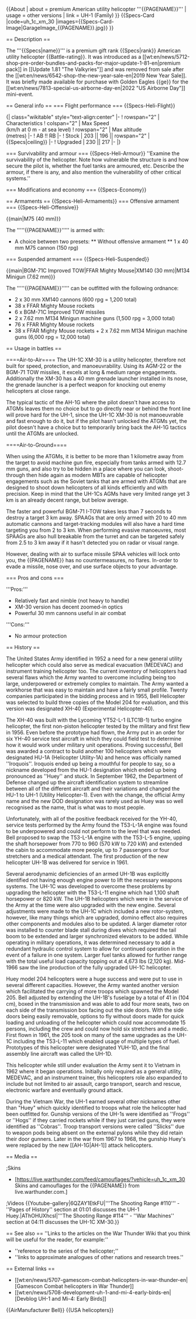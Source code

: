 {{About
| about = premium American utility helicopter '''{{PAGENAME}}'''
| usage = other versions
| link = UH-1 (Family)
}}
{{Specs-Card
|code=uh_1c_xm_30
|images={{Specs-Card-Image|GarageImage_{{PAGENAME}}.jpg}}
}}

== Description ==
<!-- ''In the description, the first part should be about the history of and the creation and combat usage of the helicopter, as well as its key features. In the second part, tell the reader about the helicopter in the game. Insert a screenshot of the vehicle, so that if the novice player does not remember the vehicle by name, he will immediately understand what kind of vehicle the article is talking about.'' -->
The '''{{Specs|name}}''' is a premium gift rank {{Specs|rank}} American utility helicopter {{Battle-rating}}. It was introduced as a [[wt:en/news/5712-shop-pre-order-bundles-and-packs-for-major-update-1-81-en|premium pack]] in [[Update 1.81 "The Valkyries"]] and was removed from sale after the [[wt:en/news/6542-shop-the-new-year-sale-en|2019 New Year Sale]]. It was briefly made available for purchase with Golden Eagles {{ge}} for the [[wt:en/news/7813-special-us-airborne-day-en|2022 "US Airborne Day"]] mini-event.

== General info ==
=== Flight performance ===
{{Specs-Heli-Flight}}
<!-- ''Describe how the helicopter behaves in the air. Speed, manoeuvrability, acceleration and allowable loads - these are the most important characteristics of the vehicle.'' -->

{| class="wikitable" style="text-align:center"
|-
! rowspan="2" | Characteristics
! colspan="2" | Max Speed<br>(km/h at 0 m - at sea level)
! rowspan="2" | Max altitude<br>(metres)
|-
! AB !! RB
|-
! Stock
| 203 || 196 || rowspan="2" | {{Specs|ceiling}}
|-
! Upgraded
| 230 || 217
|-
|}

=== Survivability and armour ===
{{Specs-Heli-Armour}}
''Examine the survivability of the helicopter. Note how vulnerable the structure is and how secure the pilot is, whether the fuel tanks are armoured, etc. Describe the armour, if there is any, and also mention the vulnerability of other critical systems.''

=== Modifications and economy ===
{{Specs-Economy}}

== Armaments ==
{{Specs-Heli-Armaments}}
=== Offensive armament ===
{{Specs-Heli-Offensive}}
<!-- ''Describe the offensive armament of the helicopter, if any. Describe how effective the cannons and machine guns are in battle, also what ammunition belts or drums are better to use. If there is no offensive weaponry, delete this subsection.'' -->
{{main|M75 (40 mm)}}

The '''''{{PAGENAME}}''''' is armed with:

* A choice between two presets:
** Without offensive armament
** 1 x 40 mm M75 cannon (150 rpg)

=== Suspended armament ===
{{Specs-Heli-Suspended}}
<!-- ''Describe the helicopter's suspended armament: additional cannons under the winglets, any bombs, and rockets. Since any helicopter is essentially only a platform for suspended weaponry, this section is significant and deserves your special attention. If there is no suspended weaponry remove this subsection.'' -->
{{main|BGM-71C Improved TOW|FFAR Mighty Mouse|XM140 (30 mm)|M134 Minigun (7.62 mm)}}

The '''''{{PAGENAME}}''''' can be outfitted with the following ordnance:

* 2 x 30 mm XM140 cannons (600 rpg = 1,200 total)
* 38 x FFAR Mighty Mouse rockets
* 6 x BGM-71C Improved TOW missiles
* 2 x 7.62 mm M134 Minigun machine guns (1,500 rpg = 3,000 total)
* 76 x FFAR Mighty Mouse rockets
* 38 x FFAR Mighty Mouse rockets + 2 x 7.62 mm M134 Minigun machine guns (6,000 rpg = 12,000 total)

== Usage in battles ==
<!-- ''Describe the tactics of playing in a helicopter, the features of using the helicopter in a team and advice on tactics. Refrain from creating a "guide" - do not impose a single point of view, but instead, give the reader food for thought. Examine the most dangerous enemies and give recommendations on fighting them. If necessary, note the specifics of the game in different modes (AB, RB, SB).'' -->

====Air-to-Air====
The UH-1C XM-30 is a utility helicopter, therefore not built for speed, protection, and manoeuvrability. Using its AGM-22 or the BGM-71 TOW missiles, it excels at long & medium range engagements. Additionally the XM-30 has a 40 mm grenade launcher installed in its nose, the grenade launcher is a perfect weapon for knocking out enemy helicopters at close range.

The typical tactic of the AH-1G where the pilot doesn't have access to ATGMs leaves them no choice but to go directly near or behind the front line will prove hard for the UH-1, since the UH-1C XM-30 is not manoeuvrable and fast enough to do it, but if the pilot hasn't unlocked the ATGMs yet, the pilot doesn't have a choice but to temporarily bring back the AH-1G tactics until the ATGMs are unlocked.

====Air-to-Ground====

When using the ATGMs, it is better to be more than 1 kilometre away from the target to avoid machine gun fire, especially from tanks armed with 12.7 mm guns, and also try to be hidden in a place where you can look, shoot-through then hide again as modern MBTs are capable of helicopter engagements such as the Soviet tanks that are armed with ATGMs that are designed to shoot down helicopters of all kinds efficiently and with precision. Keep in mind that the UH-1Cs AGMs have very limited range yet 3 km is an already decent range, but below average.

The faster and powerful BGM-71 I-TOW takes less than 7 seconds to destroy a target 3 km away. SPAAGs that are only armed with 20 to 40 mm automatic cannons and target-tracking modules will also have a hard time targeting you from 2 to 3 km.
When performing evasive manoeuvres, most SPAAGs are also hull breakable from the turret and can be targeted safely from 2.5 to 3 km away if it hasn't detected you on radar or visual range.

However, dealing with air to surface missile SPAA vehicles will lock onto you, the {{PAGENAME}} has no countermeasures, no flares. In-order to evade a missile, nose over, and use surface objects to your advantage.

=== Pros and cons ===
<!-- ''Summarise and briefly evaluate the vehicle in terms of its characteristics and combat effectiveness. Mark its pros and cons in the bulleted list. Try not to use more than 6 points for each of the characteristics. Avoid using categorical definitions such as "bad", "good" and the like - use substitutions with softer forms such as "inadequate" and "effective".'' -->

'''Pros:'''

* Relatively fast and nimble (not heavy to handle)
* XM-30 version has decent zoomed-in optics
* Powerful 30 mm cannons useful in air combat

'''Cons:'''

* No armour protection

== History ==
<!-- ''Describe the history of the creation and combat usage of the helicopter in more detail than in the introduction. If the historical reference turns out to be too long, take it to a separate article, taking a link to the article about the vehicle and adding a block "/History" (example: <nowiki>https://wiki.warthunder.com/(Vehicle-name)/History</nowiki>) and add a link to it here using the <code>main</code> template. Be sure to reference text and sources by using <code><nowiki><ref></ref></nowiki></code>, as well as adding them at the end of the article with <code><nowiki><references /></nowiki></code>. This section may also include the vehicle's dev blog entry (if applicable) and the in-game encyclopedia description (under <code><nowiki>=== In-game description ===</nowiki></code>, also if applicable).'' -->
The United States Army identified in 1952 a need for a new general utility helicopter which could also serve as medical evacuation (MEDEVAC) and instrument training helicopter too.  The current inventory of helicopters had several flaws which the Army wanted to overcome including being too large, underpowered or extremely complex to maintain.  The Army wanted a workhorse that was easy to maintain and have a fairly small profile. Twenty companies participated in the bidding process and in 1955, Bell Helicopter was selected to build three copies of the Model 204 for evaluation, and this version was designated XH-40 (Experimental Helicopter-40).

The XH-40 was built with the Lycoming YT52-L-1 (LTC1B-1) turbo engine helicopter, the first non-piston helicopter tested by the military and first flew in 1956.  Even before the prototype had flown, the Army put in an order for six YH-40 service test aircraft in which they could field test to determine how it would work under military unit operations. Proving successful, Bell was awarded a contract to build another 100 helicopters which were designated HU-1A (Helicopter Utility-1A) and hence was officially named ''Iroquois''. Iroquois ended up being a mouthful for people to say, so a nickname developed from the HU-1 designation which ended up being pronounced as ''Huey'' and stuck.  In September 1962, the Department of Defense changed up the aircraft identification system to streamline between all of the different aircraft and their variations and changed the HU-1 to UH-1 (Utility Helicopter-1). Even with the change, the official Army name and the new DOD designation was rarely used as Huey was so well recognised as the name, that is what was to most people.

Unfortunately, with all of the positive feedback received for the YH-40, service tests performed by the Army found the T53-L-1A engine was found to be underpowered and could not perform to the level that was needed.  Bell proposed to swap the T53-L-1A engine with the T53-L-5 engine, upping the shaft horsepower from 770 to 960 (570 kW to 720 kW) and extended the cabin to accommodate more people, up to 7 passengers or four stretchers and a medical attendant.  The first production of the new helicopter UH-1B was delivered for service in 1961.

Several aerodynamic deficiencies of an armed UH-1B was explicitly identified not having enough engine power to lift the necessary weapons systems.  The UH-1C was developed to overcome these problems by upgrading the helicopter with the T53-L-11 engine which had 1,100 shaft horsepower or 820 kW.  The UH-1B helicopters which were in the service of the Army at the time were also upgraded with the new engine.  Several adjustments were made to the UH-1C which included a new rotor-system, however, like many things which are upgraded, domino effect also requires other components and modules also to be updated.  A larger diameter rotor was installed to counter blade stall during dives which required the tail boom to be extended and larger synchronized elevators to be added. While operating in military operations, it was determined necessary to add a redundant hydraulic control system to allow for continued operation in the event of a failure in one system.  Larger fuel tanks allowed for further range with the total useful load capacity topping out at 4,673 lbs (2,120 kg). Mid-1966 saw the line production of the fully upgraded UH-1C helicopter.

Huey model 204 helicopters were a huge success and were put to use in several different capacities. However, the Army wanted another version which facilitated the carrying of more troops which spawned the Model 205.  Bell adjusted by extending the UH-1B's fuselage by a total of 41 in (104 cm), boxed in the transmission and was able to add four more seats, two on each side of the transmission box facing out the side doors.  With the side doors being easily removable, options to fly without doors made for quick loading and unloading of the helicopter which could now accommodate 15 persons, including the crew and could now hold six stretchers and a medic. First flown in 1961, the 205 took on many of the same upgrades as the UH-1C including the T53-L-11 which enabled usage of multiple types of fuel.  Prototypes of this helicopter were designated YUH-1D, and the final assembly line aircraft was called the UH-1D.

This helicopter while still under evaluation the Army sent it to Vietnam in 1962 where it began operations.  Initially only required as a general utility, MEDEVAC, and an instrument trainer, this helicopters role also expanded to include but not limited to air assault, cargo transport, search and rescue, electronic warfare and eventually ground attack.

During the Vietnam War, the UH-1 earned several other nicknames other than "Huey" which quickly identified to troops what role the helicopter had been outfitted for.  Gunship versions of the UH-1s were identified as ''Frogs'' or ''Hogs'' if they carried rockets while if they just carried guns, they were identified as ''Cobras''.  Troop transport versions were called ''Slicks'' due to weapon pods being absent on the external pylons while they did retain their door gunners.  Later in the war from 1967 to 1968, the gunship Huey's were replaced by the new [[AH-1G|AH-1]] attack helicopters.

== Media ==
<!-- ''Excellent additions to the article would be video guides, screenshots from the game, and photos.'' -->

;Skins
* [https://live.warthunder.com/feed/camouflages/?vehicle=uh_1c_xm_30 Skins and camouflages for the {{PAGENAME}} from live.warthunder.com.]

;Videos
{{Youtube-gallery|6QZAY1EtkFU|'''The Shooting Range #110''' - ''Pages of History'' section at 01:01 discusses the UH-1 Huey.|AThOHUXhcsI|'''The Shooting Range #114''' - ''War Machines'' section at 04:11 discusses the UH-1C XM-30.}}

== See also ==
''Links to the articles on the War Thunder Wiki that you think will be useful for the reader, for example:''
* ''reference to the series of the helicopter;''
* ''links to approximate analogues of other nations and research trees.''

== External links ==
<!-- ''Paste links to sources and external resources, such as:''
* ''topic on the official game forum;''
* ''other literature.'' -->

* [[wt:en/news/5707-gamescom-combat-helicopters-in-war-thunder-en|[Gamescon Combat helicopters in War Thunder]]
* [[wt:en/news/5708-development-uh-1-and-mi-4-early-birds-en|[Devblog UH-1 and Mi-4: Early Birds]]

{{AirManufacturer Bell}}
{{USA helicopters}}